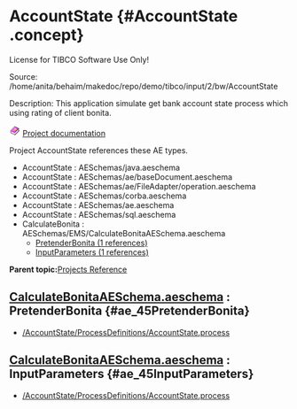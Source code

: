 # AccountState {#AccountState .concept}

License for TIBCO Software Use Only!

Source: /home/anita/behaim/makedoc/repo/demo/tibco/input/2/bw/AccountState

Description: This application simulate get bank account state process which using rating of client bonita.

![](../../images/documentation.png) [Project documentation](../../../projects/AccountState/AccountState.md)

Project AccountState references these AE types.

-   AccountState : AESchemas/java.aeschema
-   AccountState : AESchemas/ae/baseDocument.aeschema
-   AccountState : AESchemas/ae/FileAdapter/operation.aeschema
-   AccountState : AESchemas/corba.aeschema
-   AccountState : AESchemas/ae.aeschema
-   AccountState : AESchemas/sql.aeschema
-   CalculateBonita : AESchemas/EMS/CalculateBonitaAESchema.aeschema
    -   [PretenderBonita \(1 references\)](#ae_45PretenderBonita)
    -   [InputParameters \(1 references\)](#ae_45InputParameters)

**Parent topic:**[Projects Reference](../../../crossref/ae/projsRef/AE_projsRef.md)

## **[CalculateBonitaAESchema.aeschema](../aeRef/res_Id45.md) : PretenderBonita** {#ae_45PretenderBonita}

-   [/AccountState/ProcessDefinitions/AccountState.process](../../../projects/AccountState/ProcessDefinitions/AccountState.process.md)

## **[CalculateBonitaAESchema.aeschema](../aeRef/res_Id45.md) : InputParameters** {#ae_45InputParameters}

-   [/AccountState/ProcessDefinitions/AccountState.process](../../../projects/AccountState/ProcessDefinitions/AccountState.process.md)

